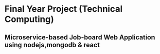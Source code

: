 # Final Year Project (Technical Computing)
## Microservice-based Job-board Web Application using nodejs,mongodb & react